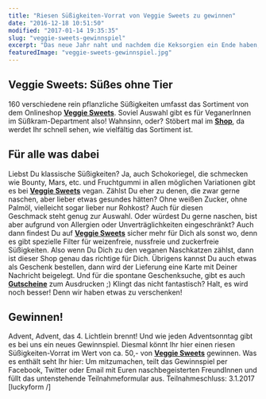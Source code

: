 ```yaml
---
title: "Riesen Süßigkeiten-Vorrat von Veggie Sweets zu gewinnen"
date: "2016-12-18 10:51:50"
modified: "2017-01-14 19:35:35"
slug: "veggie-sweets-gewinnspiel"
excerpt: "Das neue Jahr naht und nachdem die Keksorgien ein Ende haben, wird es Zeit den Vorrat an Süßzeug aufzustocken. Und den gibt es bei uns zu gewinnen!"
featuredImage: "veggie-sweets-gewinnspiel.jpg"
---
```


## Veggie Sweets: Süßes ohne Tier

160 verschiedene rein pflanzliche Süßigkeiten umfasst das Sortiment von dem Onlineshop [**Veggie Sweets**](http://www.veggiesweets.de/). Soviel Auswahl gibt es für VeganerInnen im Süßkram-Department also! Wahnsinn, oder? Stöbert mal im [**Shop**](http://www.veggiesweets.de/), da werdet Ihr schnell sehen, wie vielfältig das Sortiment ist.

## Für alle was dabei

Liebst Du klassische Süßigkeiten? Ja, auch Schokoriegel, die schmecken wie Bounty, Mars, etc. und Fruchtgummi in allen möglichen Variationen gibt es bei [**Veggie Sweets**](http://www.veggiesweets.de/) vegan. Zählst Du eher zu denen, die zwar gerne naschen, aber lieber etwas gesundes hätten? Ohne weißen Zucker, ohne Palmöl, vielleicht sogar lieber nur Rohkost? Auch für diesen Geschmack steht genug zur Auswahl. Oder würdest Du gerne naschen, bist aber aufgrund von Allergien oder Unverträglichkeiten eingeschränkt? Auch dann findest Du auf [**Veggie Sweets**](http://www.veggiesweets.de/) sicher mehr für Dich als sonst wo, denn es gibt spezielle Filter für weizenfreie, nussfreie und zuckerfreie Süßigkeiten. Also wenn Du Dich zu den veganen Naschkatzen zählst, dann ist dieser Shop genau das richtige für Dich. Übrigens kannst Du auch etwas als Geschenk bestellen, dann wird der Lieferung eine Karte mit Deiner Nachricht beigelegt. Und für die spontane Geschenksuche, gibt es auch [**Gutscheine**](http://www.veggiesweets.de/shop/gutscheine/) zum Ausdrucken ;) Klingt das nicht fantastisch? Halt, es wird noch besser! Denn wir haben etwas zu verschenken!

## Gewinnen!

Advent, Advent, das 4. Lichtlein brennt! Und wie jeden Adventsonntag gibt es bei uns ein neues Gewinnspiel. Diesmal könnt Ihr hier einen riesen Süßigkeiten-Vorrat im Wert von ca. 50,- von [**Veggie Sweets**](http://www.veggiesweets.de/) gewinnen. Was es enthält seht Ihr hier: Um mitzumachen, teilt das Gewinnspiel per Facebook, Twitter oder Email mit Euren naschbegeisterten FreundInnen und füllt das untenstehende Teilnahmeformular aus. Teilnahmeschluss: 3.1.2017 \[luckyform /\]